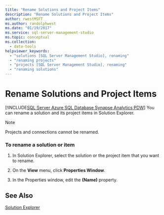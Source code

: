 ```yaml
---
title: "Rename Solutions and Project Items"
description: "Rename Solutions and Project Items"
author: rwestMSFT
ms.author: randolphwest
ms.date: "01/19/2017"
ms.service: sql-server-management-studio
ms.topic: conceptual
ms.collection:
  - data-tools
helpviewer_keywords:
  - "solutions [SQL Server Management Studio], renaming"
  - "renaming projects"
  - "projects [SQL Server Management Studio], renaming"
  - "renaming solutions"
---
```

# Rename Solutions and Project Items
[!INCLUDE[SQL Server Azure SQL Database Synapse Analytics PDW](../includes/applies-to-version/sql-asdb-asdbmi-asa-pdw.md)]
You can rename a solution and its project items in Solution Explorer.  
  
> [!NOTE]  
> Projects and connections cannot be renamed.  
  
### To rename a solution or item  
  
1.  In Solution Explorer, select the solution or the project item that you want to rename.  
  
2.  On the **View** menu, click **Properties Window**.  
  
3.  In the Properties window, edit the **(Name)** property.  
  
## See Also  
[Solution Explorer](solution-explorer.md)  
  
